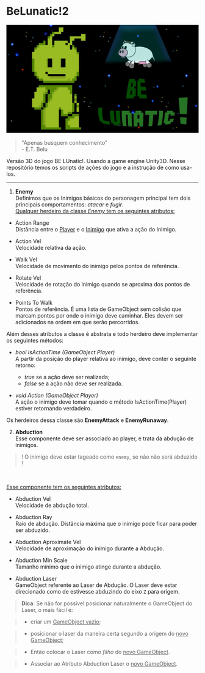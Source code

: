 # BeLunatic!2
![alt tag](https://raw.githubusercontent.com/sbouchardet/UnityScripts/master/BeLunatic2/belu.jpg)
> "Apenas busquem conhecimento" <br> - E.T. Belu

<p> Versão 3D do jogo BE LUnatic!. Usando a game engine Unity3D. Nesse repositório temos os scripts de ações do jogo e a instrução de como usa-los. </p>

----
1. **Enemy** </br>
Definimos que os Inimigos básicos do personagem principal tem dois principais comportamentos: *atacar* e *fugir*. </br>
<u>Qualquer herdeiro da classe _Enemy_ tem os seguintes atributos:</u>

  * Action Range </br>
  Distância entre o <u>Player</u> e o <u>Inimigo</u> que ativa a ação do Inimigo.

  * Action Vel  </br>
  Velocidade relativa da ação.

  * Walk Vel </br>
  Velocidade de movimento do inimigo pelos pontos de referência.

  * Rotate Vel </br>
  Velocidade de rotação do inimigo quando se aproxima dos pontos de referência.

  * Points To Walk </br>
  Pontos de referência. É uma lista de GameObject sem colisão que marcam pontos por onde o inimigo deve caminhar. Eles devem ser adicionados na ordem em que serão percorridos.

  Além desses atributos a classe é abstrata e todo herdeiro deve implementar os seguintes métodos:

  - _bool IsActionTime (GameObject Player)_ </br>
  A partir da posição do player relativa ao inimigo, deve conter o seguinte retorno:
    - *true* se a ação deve ser realizada;
    - *false* se a ação não deve ser realizada.

  - _void Action (GameObject Player)_ </br>
  A ação o inimigo deve tomar quando o método IsActionTime(Player) estiver retornando verdadeiro.

  Os herdeiros dessa classe são **EnemyAttack** e **EnemyRunaway**.

2. **Abduction** </br>
Esse componente deve ser associado ao player, e trata da abdução de inimigos.
>! O inimigo deve estar tageado como `enemy`, se não não será abduzido !
 </br>

 <u>Esse componente tem os seguintes atributos:</u>

  - Abduction Vel </br>
  Velocidade de abdução total.

  - Abduction Ray </br>
  Raio de abdução. Distância máxima que o inimigo pode ficar para poder ser abduzido.

  - Abduction Aproximate Vel </br>
  Velocidade de aproximação do inimigo durante a Abdução.

  - Abduction Min Scale </br>
  Tamanho mínimo que o inimigo atinge durante a abdução.

  - Abduction Laser </br>
  GameObject referente ao Laser de Abdução. O Laser deve estar direcionado como de estivesse abduzindo do eixo `Z` para origem.

  > **Dica**: Se não for possível posicionar naturalmente o GameObject do Laser, o mais fácil é:

  > * criar um <u>GameObject vazio</u>;

  >* posicionar o laser da maneira certa segundo a origem do <u>novo GameObject</u>;

  >* Então colocar o Laser como *filho* do <u>novo GameObject</u>.

  >* Associar ao Atributo Abduction Laser o <u>novo GameObject</u>.
